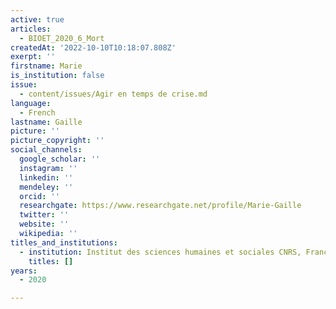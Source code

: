 ```yaml
---
active: true
articles:
  - BIOET_2020_6_Mort
createdAt: '2022-10-10T10:18:07.808Z'
exerpt: ''
firstname: Marie
is_institution: false
issue:
  - content/issues/Agir en temps de crise.md
language:
  - French
lastname: Gaille
picture: ''
picture_copyright: ''
social_channels:
  google_scholar: ''
  instagram: ''
  linkedin: ''
  mendeley: ''
  orcid: ''
  researchgate: https://www.researchgate.net/profile/Marie-Gaille
  twitter: ''
  website: ''
  wikipedia: ''
titles_and_institutions:
  - institution: Institut des sciences humaines et sociales CNRS, France
    titles: []
years:
  - 2020

---
```

